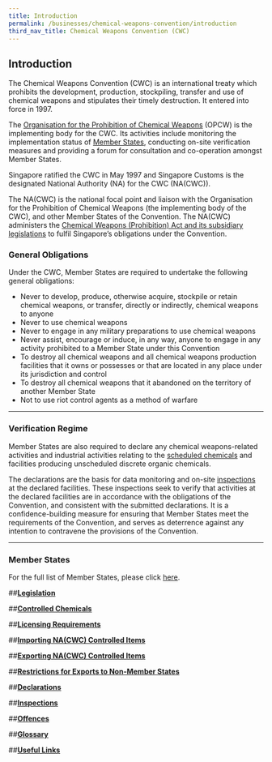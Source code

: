 ```yaml
---
title: Introduction
permalink: /businesses/chemical-weapons-convention/introduction
third_nav_title: Chemical Weapons Convention (CWC)
---
```


## **Introduction** 
The Chemical Weapons Convention (CWC) is an international treaty which prohibits the development, production, stockpiling, transfer and use of chemical weapons and stipulates their timely destruction. It entered into force in 1997.

The  [Organisation for the Prohibition of Chemical Weapons](http://www.opcw.org/)  (OPCW) is the implementing body for the CWC. Its activities include monitoring the implementation status of  [Member States](http://www.opcw.org/html/db/members_ratifyer.html), conducting on-site verification measures and providing a forum for consultation and co-operation amongst Member States.

Singapore ratified the CWC in May 1997 and Singapore Customs is the designated National Authority (NA) for the CWC (NA(CWC)).

The NA(CWC) is the national focal point and liaison with the Organisation for the Prohibition of Chemical Weapons (the implementing body of the CWC), and other Member States of the Convention. The NA(CWC) administers the  [Chemical Weapons (Prohibition) Act and its subsidiary legislations](https://singapore-customs-staging.netlify.app/businesses/compliance/overview)  to fulfil Singapore’s obligations under the Convention.

### General Obligations

Under the CWC, Member States are required to undertake the following general obligations:

-   Never to develop, produce, otherwise acquire, stockpile or retain chemical weapons, or transfer, directly or indirectly, chemical weapons to anyone
-   Never to use chemical weapons
-   Never to engage in any military preparations to use chemical weapons
-   Never assist, encourage or induce, in any way, anyone to engage in any activity prohibited to a Member State under this Convention
-   To destroy all chemical weapons and all chemical weapons production facilities that it owns or possesses or that are located in any place under its jurisdiction and control
-   To destroy all chemical weapons that it abandoned on the territory of another Member State
-   Not to use riot control agents as a method of warfare

----

### Verification Regime

Member States are also required to declare any chemical weapons-related activities and industrial activities relating to the  [scheduled chemicals](https://singapore-customs-staging.netlify.app/businesses/chemical-weapons-convention/controlled-chemicals)  and facilities producing unscheduled discrete organic chemicals.

The declarations are the basis for data monitoring and on-site  [inspections](https://singapore-customs-staging.netlify.app/businesses/chemical-weapons-convention/inspections)  at the declared facilities. These inspections seek to verify that activities at the declared facilities are in accordance with the obligations of the Convention, and consistent with the submitted declarations. It is a confidence-building measure for ensuring that Member States meet the requirements of the Convention, and serves as deterrence against any intention to contravene the provisions of the Convention.

----

### Member States
For the full list of Member States, please click [here](http://www.opcw.org/about-opcw/member-states/).

##[**Legislation**](https://singapore-customs-staging.netlify.app/businesses/chemical-weapons-convention/legislation) 

##[**Controlled Chemicals**](https://singapore-customs-staging.netlify.app/businesses/chemical-weapons-convention/controlled-chemicals)

##[**Licensing Requirements**](https://singapore-customs-staging.netlify.app/businesses/chemical-weapons-convention/licensing-requirements) 

##[**Importing NA(CWC) Controlled Items**](https://singapore-customs-staging.netlify.app/businesses/chemical-weapons-convention/import-of-na-cwc-controlled-items) 

##[**Exporting NA(CWC) Controlled Items**](https://singapore-customs-staging.netlify.app/businesses/chemical-weapons-convention/export-of-na-cwc-controlled-items) 

##[**Restrictions for Exports to Non-Member States**](https://singapore-customs-staging.netlify.app/businesses/chemical-weapons-convention/restriction-for-exports-to-nms) 

##[**Declarations**](https://singapore-customs-staging.netlify.app/businesses/chemical-weapons-convention/declarations) 

##[**Inspections**](https://singapore-customs-staging.netlify.app/businesses/chemical-weapons-convention/inspections) 

##[**Offences**](https://singapore-customs-staging.netlify.app/businesses/chemical-weapons-convention/offences) 

##[**Glossary**](https://singapore-customs-staging.netlify.app/businesses/chemical-weapons-convention/glossary) 

##[**Useful Links**](https://singapore-customs-staging.netlify.app/businesses/chemical-weapons-convention/useful-links)
